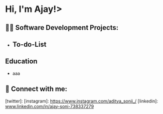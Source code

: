 <h1>Hi, I'm Ajay!></h1>

<h2>👨‍💻 Software Development Projects:</h2>

- <b>To-do-List</b>
  - 
<h2>Education</h2>

- aaa

<h2> 🤳 Connect with me:</h2>


[twitter]: 
[instagram]: https://www.instagram.com/aditya_sonii_/
[linkedin]: www.linkedin.com/in/ajay-soni-738337279


